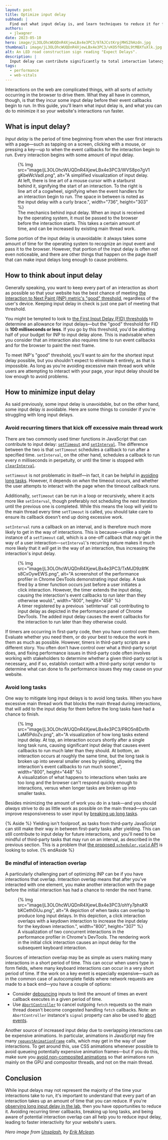 ```yaml
---
layout: post
title: Optimize input delay
subhead: |
  Find out what input delay is, and learn techniques to reduce it for faster interactivity.
authors:
  - jlwagner
date: 2023-05-10
hero: image/jL3OLOhcWUQDnR4XjewLBx4e3PC3/97AJCstKrpjMHS2hHzdn.jpg
thumbnail: image/jL3OLOhcWUQDnR4XjewLBx4e3PC3/vKO5f6HIbL9tMBXfuXlk.jpg
alt: An LED road construction sign reading "Expect Delays".
description: |
  Input delay can contribute significantly to total interaction latency and negatively affect your page's INP. In this guide, learn what input delay is, and how you can reduce it for faster interactivity.
tags:
  - performance
  - web-vitals
---
```


Interactions on the web are complicated things, with all sorts of activity occurring in the browser to drive them. What they all have in common, though, is that they incur some input delay before their event callbacks begin to run. In this guide, you'll learn what input delay is, and what you can do to minimize it so your website's interactions run faster.

## What is input delay?

_Input delay_ is the period of time beginning from when the user first interacts with a page—such as tapping on a screen, clicking with a mouse, or pressing a key—up to when the event callbacks for the interaction begin to run. Every interaction begins with some amount of input delay.

<figure>
  {% Img src="image/jL3OLOhcWUQDnR4XjewLBx4e3PC3/WVS8po7gV1gKbeWcVadI.png", alt="A simplified visualization of input delay. At left, there is line art of a mouse cursor with a starburst behind it, signifying the start of an interaction. To the right is line art of a cogwheel, signifying when the event handlers for an interaction begin to run. The space in between is noted as the input delay with a curly brace.", width="736", height="303" %}
  <figcaption>
    The mechanics behind input delay. When an input is received by the operating system, it must be passed to the browser before the interaction starts. This takes a certain amount of time, and can be increased by existing main thread work.
  </figcaption>
</figure>

Some portion of the input delay is unavoidable: it always takes some amount of time for the operating system to recognize an input event and pass it to the browser. However, that portion of the input delay is often not even noticeable, and there are other things that happen on the page itself that can make input delays long enough to cause problems.

## How to think about input delay

Generally speaking, you want to keep every part of an interaction as short as possible so that your website has the best chance of meeting [the Interaction to Next Paint (INP) metric's "good" threshold](/inp/#what-is-a-good-inp-score), regardless of the user's device. Keeping input delay in check is just one part of meeting that threshold.

You might be tempted to look to [the First Input Delay (FID) thresholds](/fid/#what-is-a-good-fid-score) to determine an allowance for input delays—but the "good" threshold for FID is **100 milliseconds or less**. If you go by this threshold, you'd be allotting half of your budget for INP to input delay alone. This is inadvisable when you consider that an interaction also requires time to run event callbacks and for the browser to paint the next frame.

To meet INP's "good" threshold, you'll want to aim for the shortest input delay possible, but you shouldn't expect to eliminate it entirely, as that is impossible. As long as you're avoiding excessive main thread work while users are attempting to interact with your page, your input delay should be low enough to avoid problems.

## How to minimize input delay

As said previously, some input delay is unavoidable, but on the other hand, some input delay _is_ avoidable. Here are some things to consider if you're struggling with long input delays.

### Avoid recurring timers that kick off excessive main thread work

There are two commonly used timer functions in JavaScript that can contribute to input delay: [`setTimeout`](https://developer.mozilla.org/docs/Web/API/setTimeout) and [`setInterval`](https://developer.mozilla.org/docs/Web/API/setInterval). The difference between the two is that `setTimeout` schedules a callback to run after a specified time. `setInterval`, on the other hand, schedules a callback to run every _n_ milliseconds in perpetuity, or until the timer is stopped with [`clearInterval`](https://developer.mozilla.org/docs/Web/API/clearInterval).

`setTimeout` is not problematic in itself—in fact, it can be helpful in [avoiding long tasks](TODO). However, it depends on _when_ the timeout occurs, and whether the user attempts to interact with the page when the timeout callback runs.

Additionally, `setTimeout` can be run in a loop or recursively, where it acts more like `setInterval`, though preferably not scheduling the next iteration until the previous one is completed. While this means the loop will yield to the main thread every time `setTimeout` is called, you should take care to ensure its callback doesn't end up doing excessive work.

`setInterval` runs a callback on an interval, and is therefore much more likely to get in the way of interactions. This is because—unlike a single instance of a `setTimeout` call, which is a one-off callback that _may_ get in the way of a user interaction—`setInterval`'s recurring nature makes it much more likely that it _will_ get in the way of an interaction, thus increasing the interaction's input delay.

<figure>
  {% Img src="image/jL3OLOhcWUQDnR4XjewLBx4e3PC3/TxMJD9z8fKs8CxOywEWS.png", alt="A screenshot of the performance profiler in Chrome DevTools demonstrating input delay. A task fired by a timer function occurs just before a user initiates a click interaction. However, the timer extends the input delay, causing the interaction's event callbacks to run later than they otherwise would.", width="800", height="458" %}
  <figcaption>
    A timer registered by a previous `setInterval` call contributing to input delay as depicted in the performance panel of Chrome DevTools. The added input delay causes the event callbacks for the interaction to run later than they otherwise could.
  </figcaption>
</figure>

If timers are occurring in first-party code, then you have control over them. Evaluate whether you need them, or do your best to reduce the work in them as much as possible. However, timers in third-party scripts are a different story. You often don't have control over what a third-party script does, and fixing performance issues in third-party code often involves working with stakeholders to determine whether a given third-party script is necessary, and if so, establish contact with a third-party script vendor to determine what can done to fix performance issues they may cause on your website.

### Avoid long tasks

One way to mitigate long input delays is to avoid long tasks. When you have excessive main thread work that blocks the main thread during interactions, that will add to the input delay for them before the long tasks have had a chance to finish.

<figure>
  {% Img src="image/jL3OLOhcWUQDnR4XjewLBx4e3PC3/PRO5n8DxflhLaM5PdoZv.png", alt="A visualization of how long tasks extend input delay. At top, an interaction occurs shortly after a single long task runs, causing significant input delay that causes event callbacks to run much later than they should. At bottom, an interaction occurs at roughly the same time, but the long task is broken up into several smaller ones by yielding, allowing the interaction's event callbacks to run much sooner.", width="800", height="448" %}
  <figcaption>
    A visualization of what happens to interactions when tasks are too long and the browser can't respond quickly enough to interactions, versus when longer tasks are broken up into smaller tasks.
  </figcaption>
</figure>

Besides minimizing the amount of work you do in a task—and you should _always_ strive to do as little work as possible on the main thread—you can improve responsiveness to user input by [breaking up long tasks](/optimize-long-tasks/).

{% Aside %}
Yielding isn't foolproof, as tasks from third-party JavaScript can still make their way in between first-party tasks after yielding. This can still contribute to input delay for future interactions, and you'll need to be mindful of third-party tasks that may run on an interval, as described in the previous section. This is a problem that [the proposed `scheduler.yield` API](https://github.com/WICG/scheduling-apis/blob/main/explainers/yield-and-continuation.md) is looking to solve.
{% endAside %}

### Be mindful of interaction overlap

A particularly challenging part of optimizing INP can be if you have interactions that overlap. Interaction overlap means that after you've interacted with one element, you make another interaction with the page before the initial interaction has had a chance to render the next frame.

<figure>
  {% Img src="image/jL3OLOhcWUQDnR4XjewLBx4e3PC3/ohYy7phsKRbKCeth0iUu.png", alt="A depiction of when tasks can overlap to produce long input delays. In this depiction, a click interaction overlaps with a keydown interaction to increase the input delay for the keydown interaction.", width="800", height="307" %}
  <figcaption>
    A visualization of two concurrent interactions in the performance profiler in Chrome's DevTools. The rendering work in the initial click interaction causes an input delay for the subsequent keyboard interaction.
  </figcaption>
</figure>

Sources of interaction overlap may be as simple as users making many interactions in a short period of time. This can occur when users type in form fields, where many keyboard interactions can occur in a very short period of time. If the work on a key event is especially expensive—such as in the common case of autocomplete fields where network requests are made to a back end—you have a couple of options:

- Consider [debouncing](/debounce-your-input-handlers/) inputs to limit the amount of times an event callback executes in a given period of time.
- Use [`AbortController`](https://developer.mozilla.org/docs/Web/API/AbortController/abort) to cancel outgoing `fetch` requests so the main thread doesn't become congested handling `fetch` callbacks. Note: an `AbortController` instance's `signal` property can also be used to [abort events](https://developer.mozilla.org/docs/Web/API/AbortSignal/abort_event).

Another source of increased input delay due to overlapping interactions can be expensive animations. In particular, animations in JavaScript may fire many [`requestAnimationFrame`](https://developer.mozilla.org/docs/Web/API/window/requestAnimationFrame) calls, which may get in the way of user interactions. To get around this, use CSS animations whenever possible to avoid queueing potentially expensive animation frames—but if you do this, make sure you [avoid non-composited animations](https://developer.chrome.com/en/docs/lighthouse/performance/non-composited-animations/) so that animations run mainly on the GPU and compositor threads, and not on the main thread.

## Conclusion

While input delays may not represent the majority of the time your interactions take to run, it's important to understand that every part of an interaction takes up an amount of time that you can reduce. If you're [observing long input delay in the lab](TODO), then you have opportunities to reduce it. Avoiding recurring timer callbacks, breaking up long tasks, and being aware of potential interaction overlap can all help you to reduce input delay, leading to faster interactivity for your website's users.

_Hero image from [Unsplash](https://unsplash.com/), by [Erik Mclean](https://unsplash.com/@introspectivedsgn)._
